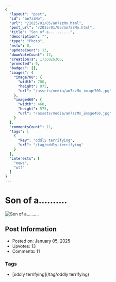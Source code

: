 ```yaml
---
{
  "layout": "post",
  "id": "an7zzMo",
  "url": "/2025/01/05/an7zzMo.html",
  "post_url": "/2025/01/05/an7zzMo.html",
  "title": "Son of a..........",
  "description": "",
  "type": "Photo",
  "nsfw": 0,
  "upVoteCount": 13,
  "downVoteCount": 17,
  "creationTs": 1736026306,
  "promoted": 0,
  "badges": [],
  "images": {
    "image700": {
      "width": 700,
      "height": 875,
      "url": "/assets/media/an7zzMo_image700.jpg"
    },
    "image460": {
      "width": 460,
      "height": 575,
      "url": "/assets/media/an7zzMo_image460.jpg"
    }
  },
  "commentsCount": 11,
  "tags": [
    {
      "key": "oddly terrifying",
      "url": "/tag/oddly-terrifying"
    }
  ],
  "interests": [
    "news",
    "wtf"
  ]
}
---
```


# Son of a..........

![Son of a..........](/assets/media/an7zzMo_image700.jpg)

## Post Information

- Posted on: January 05, 2025
- Upvotes: 13
- Comments: 11

### Tags

- [oddly terrifying](/tag/oddly terrifying)
